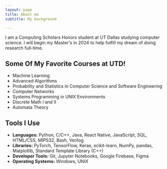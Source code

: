 ```yaml
---
layout: page
title: About me
subtitle: My background

---
```


I am a Computing Scholars Honors student at UT Dallas studying computer science. I will begin my Master's in 2024 to help fulfill my dream of doing research full-time. 

## Some Of My Favorite Courses at UTD!
- Machine Learning
- Advanced Algorithms
- Probability and Statistics in Computer Science and Software Engineering
- Computer Networks
- Systems Programming in UNIX Environments
- Discrete Math I and II
- Automata Theory

## Tools I Use
- **Languages:** Python, C/C++, Java, React Native, JavaScript, SQL, HTML/CSS, MIPS32, Bash, Verilog
- **Libraries:** PyTorch, TensorFlow, Keras, scikit-learn, NumPy, pandas, Matplotlib, Standard Template Library (C++)
- **Developer Tools:** Git, Jupyter Notebooks, Google Firebase, Figma
- **Operating Systems:** Windows, UNIX


